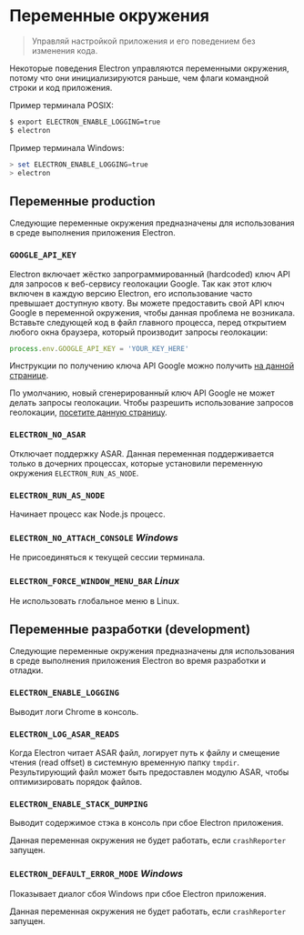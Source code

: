 # Переменные окружения

> Управляй настройкой приложения и его поведением без изменения кода.

Некоторые поведения Electron управляются переменными окружения, потому что они инициализируются раньше, чем флаги командной строки и код приложения.

Пример терминала POSIX:

```sh
$ export ELECTRON_ENABLE_LOGGING=true
$ electron
```

Пример терминала Windows:

```powershell
> set ELECTRON_ENABLE_LOGGING=true
> electron
```

## Переменные production

Следующие переменные окружения предназначены для использования в среде выполнения приложения Electron.

### `GOOGLE_API_KEY`

Electron включает жёстко запрограммированный (hardcoded) ключ API для запросов к веб-сервису геолокации Google. Так как этот ключ включен в каждую версию Electron, его использование часто превышает доступную квоту. Вы можете предоставить свой API ключ Google в переменной окружения, чтобы данная проблема не возникала. Вставьте следующей код в файл главного процесса, перед открытием любого окна браузера, который производит запросы геолокации:

```javascript
process.env.GOOGLE_API_KEY = 'YOUR_KEY_HERE'
```

Инструкции по получению ключа API Google можно получить [на данной странице](https://www.chromium.org/developers/how-tos/api-keys).

По умолчанию, новый сгенерированный ключ API Google не может делать запросы геолокации. Чтобы разрешить использование запросов геолокации, [посетите данную страницу](https://console.developers.google.com/apis/api/geolocation/overview).

### `ELECTRON_NO_ASAR`

Отключает поддержку ASAR. Данная переменная поддерживается только в дочерних процессах, которые установили переменную окружения `ELECTRON_RUN_AS_NODE`.

### `ELECTRON_RUN_AS_NODE`

Начинает процесс как Node.js процесс.

### `ELECTRON_NO_ATTACH_CONSOLE` *Windows*

Не присоединяться к текущей сессии терминала.

### `ELECTRON_FORCE_WINDOW_MENU_BAR` *Linux*

Не использовать глобальное меню в Linux.

## Переменные разработки (development)

Следующие переменные окружения предназначены для использования в среде выполнения приложения Electron во время разработки и отладки.

### `ELECTRON_ENABLE_LOGGING`

Выводит логи Chrome в консоль.

### `ELECTRON_LOG_ASAR_READS`

Когда Electron читает ASAR файл, логирует путь к файлу и смещение чтения (read offset) в системную временную папку `tmpdir`. Результирующий файл может быть предоставлен модулю ASAR, чтобы оптимизировать порядок файлов.

### `ELECTRON_ENABLE_STACK_DUMPING`

Выводит содержимое стэка в консоль при сбое Electron приложения.

Данная переменная окружения не будет работать, если `crashReporter` запущен.

### `ELECTRON_DEFAULT_ERROR_MODE` *Windows*

Показывает диалог сбоя Windows при сбое Electron приложения.

Данная переменная окружения не будет работать, если `crashReporter` запущен.